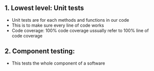 ## 1. Lowest level: Unit tests
- Unit tests are for each methods and functions in our code
- This is to make sure every line of code works 
- Code coverage: 100% code coverage ussually refer to 100% line of code coverage

## 2. Component testing: 
- This tests the whole component of a software